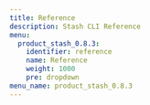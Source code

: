 ```yaml
---
title: Reference
description: Stash CLI Reference
menu:
  product_stash_0.8.3:
    identifier: reference
    name: Reference
    weight: 1000
    pre: dropdown
menu_name: product_stash_0.8.3
---
```

